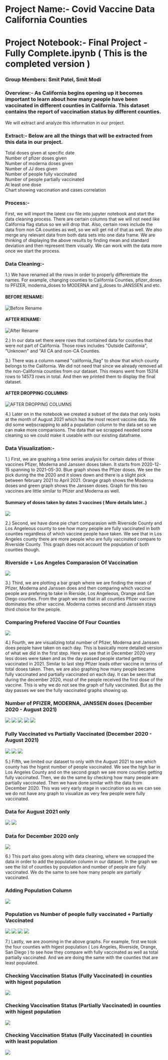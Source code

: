 # Project Name:- Covid Vaccine Data California Counties
# Project Notebook:- Final Project - Fully Complete.ipynb ( This is the completed version )

### Group Members: Smit Patel, Smit Modi

### Overview:- As California begins opening up it becomes important to learn about how many people have been vaccinated in different counties in California. This dataset contains the report of vaccination status by different counties.
We will extract and analyze this information in our project. 

### Extract:- Below are all the things that will be extracted from this data in our project. 
Total doses given at specific date \
Number of pfizer doses given \
Number of moderna doses given \
Number of JJ does given \
Number of people fully vaccinated \
Number of people partially vaccinated \
At least one dose \
Chart showing vaccination and cases correlation 

### Process:-
First, we will import the latest csv file into jupyter notebook and start the data cleaning process.
There are certain columns that we will not need like California flag status so we will drop that. Also, certain rows include the data from non CA counties as well, 
so we will get rid of that as well. We also merge any relevant data from both data sets into one data frame. We are thinking of displaying the above 
results by finding mean and standard deviation and then represent them visually. We can work with the data more once we start the process. 

### Data Cleaning:- 

1.) We have renamed all the rows in order to properly differentiate the names. For example, changing counties to California Counties, pfizer_doses to PFIZER, moderna_doses to MODERNA and jj_doses to JANSSEN and etc. 
#### BEFORE RENAME:
![Before Rename](https://github.com/CS-UCR/final-project-covidvaccineca/blob/main/Project%20Screenshots/Before.PNG?raw=true "Before Rename")
#### AFTER RENAME:
![After Rename](https://github.com/CS-UCR/final-project-covidvaccineca/blob/main/Project%20Screenshots/After.PNG?raw=true)

2.) In our data set there were rows that contained data for counties that were not part of California. Those rows includes "Outside California", "Unknown" and "All CA and non-CA Counties. 

3.) There was a column named "california_flag" to show that which county belongs to the California. We did not need that since we already removed all the non-California counties from our dataset. This means went from 15314 rows to 14573 rows in total. And then we printed them to display the final dataset. 
#### AFTER DROPPING COLUMNS:
![AFTER DROPPING COLUMNS](https://github.com/CS-UCR/final-project-covidvaccineca/blob/main/Project%20Screenshots/After%20dropping.PNG?raw=true)

4.) Later on in the notebook we created a subset of the data that only looks at the month of August 2021 which has the most recent vaccine data. We did some webscrapping to add a population column to the data set so we can make more comparisons. The data that we scrapped needed some cleaning so we could make it useable with our existing dataframe. 

### Data Visualization:-

1.) First, we are graphing a time series analysis for certain dates of three vaccines Pfizer, Moderna and Janssen doses taken. It starts from 2020-12-15 spanning to 2021-05-30. 
Blue graph shows the Pfizer doses. We see the pick during the the 2020 and it slows down and there is a slight pick between february 2021 to April 2021. Orange graph shows the 
Moderna doses and green graph shows the Janssen doses. Graph for this two vaccines are little similar to Pfizer and Moderna as well. 
#### Summary of doses taken by dates 3 vaccines ( More details later..)
![](https://github.com/CS-UCR/final-project-covidvaccineca/blob/main/Project%20Screenshots/Doses%20on%20Date.PNG?raw=true)

2.) Second, we have done pie chart comparasion with Riverside County and Los Angeleous county to see how many people are fully vaccinated in both counties regardless of which 
vaccine people have taken. We see that in Los Angeles county there are more people who are fully vaccinated compare to Riverside County. This graph does not account the population
of both counties though. 
### Riverside + Los Angeles Comparasion Of Vaccination
![](https://github.com/CS-UCR/final-project-covidvaccineca/blob/main/Project%20Screenshots/Riverside-LA.PNG?raw=true)

3.) Third, we are plotting a bar graph where we are finding the mean of Pfizer, Moderna and Janssen does and then comparing which vaccine people are prefering to take in Rierside, 
Los Angeleous, Orange and San Diego counties. From the graph we see that in all counties Pfizer vaccine dominates the other vaccine. Moderna comes second and Janssen stays third choice for the people. 
### Comparing Prefered Vaccine Of Four Counties
![](https://github.com/CS-UCR/final-project-covidvaccineca/blob/main/Project%20Screenshots/Prefered%20Vaccine.PNG?raw=true)

4.) Fourth, we are visualizing total number of Pfizer, Moderna and Janssen does people have taken on each day. This is basically more detailed version of what we did in the first step. Here we see that in December 2020 very less doses were taken and as the day passed people started getting vaccinated in 2021. Similar to last step Pfizer leads other vaccine in terms of total doses taken. Then, we are also graphing how many people became fully vaccinated and partially vaccinated on each day. It can be seen that during the december 2020, most of the people received the first dose of the vaccine. This is why we do not see the graph of fully vaccinated. But as the day passes we see the fully vaccinated graphs showing up. 
### Number of PFIZER, MODERNA, JANSSEN doses (December 2020 - August 2021)
![](https://github.com/CS-UCR/final-project-covidvaccineca/blob/main/Project%20Screenshots/Date%20Analysis%201.PNG?raw=true)
![](https://github.com/CS-UCR/final-project-covidvaccineca/blob/main/Project%20Screenshots/Date%20Analysis%202.PNG?raw=true)
![](https://github.com/CS-UCR/final-project-covidvaccineca/blob/main/Project%20Screenshots/Date%20Analysis%203.PNG?raw=true)
![](https://github.com/CS-UCR/final-project-covidvaccineca/blob/main/Project%20Screenshots/Date%20Analysis%204.PNG?raw=true)
![](https://github.com/CS-UCR/final-project-covidvaccineca/blob/main/Project%20Screenshots/Date%20Analysis%205.PNG?raw=true)
### Fully Vaccinated vs Partially Vaccinated (December 2020 - August 2021)
![](https://github.com/CS-UCR/final-project-covidvaccineca/blob/main/Project%20Screenshots/Date%20Analysis%206.PNG?raw=true)
![](https://github.com/CS-UCR/final-project-covidvaccineca/blob/main/Project%20Screenshots/Date%20Analysis%207.PNG?raw=true)
![](https://github.com/CS-UCR/final-project-covidvaccineca/blob/main/Project%20Screenshots/Date%20Analysis%208.PNG?raw=true)

5.) Fifth, we limited our dataset to only with the August 2021 to see which county has the higest number of people vaccinated. We see the high bar in Los Angeles County and on the second graph we see more counties getting fully vaccinated. Then, we do the same by checking how many people are partially vaccinated. Then we have done similar with the data from December 2020. This was very early stage in vaccination so as we can see we do not have any graph to visualize as very few people were fully vaccinated.
### Data for August 2021 only
![](https://github.com/CS-UCR/final-project-covidvaccineca/blob/main/Project%20Screenshots/Number%20of%20fully%20vaccinated.PNG?raw=true)
![](https://github.com/CS-UCR/final-project-covidvaccineca/blob/main/Project%20Screenshots/Number%20of%20fully%20vaccinated%202.PNG?raw=true)
### Data for December 2020 only
![](https://github.com/CS-UCR/final-project-covidvaccineca/blob/main/Project%20Screenshots/December%20Fully.PNG?raw=true)

6.) This part also goes along with data cleaning, where we scrapped the data in order to add the population column in our dataset. In the graph we see the list of counties by population and number of people are fully vaccinated. We do the same to see how many people are partially vaccinated.
### Adding Population Column
![](https://github.com/CS-UCR/final-project-covidvaccineca/blob/main/Project%20Screenshots/Population%20Column.PNG?raw=true)
### Population vs Number of people fully vaccinated + Partially Vaccinated
![](https://github.com/CS-UCR/final-project-covidvaccineca/blob/main/Project%20Screenshots/Population%20Fully%20Vaccination.PNG?raw=true)
![](https://github.com/CS-UCR/final-project-covidvaccineca/blob/main/Project%20Screenshots/Population%20Fully%20Vaccination%202.PNG?raw=true)
![](https://github.com/CS-UCR/final-project-covidvaccineca/blob/main/Project%20Screenshots/Population%20Partially%20Vaccination.PNG?raw=true)
![](https://github.com/CS-UCR/final-project-covidvaccineca/blob/main/Project%20Screenshots/Population%20Partially%20Vaccination-2.PNG?raw=true)

7.) Lastly, we are zooming in the above graphs. For example, first we took the four counties with higest population ( Los Angeles, Riverside, Orange, San Diego ) to see how they compare with fully vaccinated as well as total partially vaccinated. And we are doing the same with the counties that are least populated. 
### Checking Vaccination Status (Fully Vaccinated) in counties with higest population
![](https://github.com/CS-UCR/final-project-covidvaccineca/blob/main/Project%20Screenshots/Higest%20Population%20Fully%20Vaccinated.PNG?raw=true)
### Checking Vaccination Status (Partially Vaccinated) in counties with higest population
![](https://github.com/CS-UCR/final-project-covidvaccineca/blob/main/Project%20Screenshots/Higest%20Population%20Partially%20Vaccinated.PNG?raw=true)
### Checking Vaccination Status (Fully Vaccinated) in counties with least population
![](https://github.com/CS-UCR/final-project-covidvaccineca/blob/main/Project%20Screenshots/Less%20Population%20Fully.PNG?raw=true)
